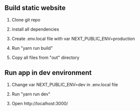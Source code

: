 ## Build static website

1. Clone git repo

2. install all dependencies

3. Create .env.local file with var NEXT_PUBLIC_ENV=production

4. Run "yarn run build"

5. Copy all files from "out" directory


## Run app in dev environment 

1. Change var NEXT_PUBLIC_ENV=dev in .env.local file

3.  Run "yarn run dev"

4. Open http://localhost:3000/
